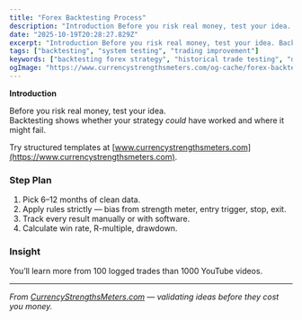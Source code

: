 ```yaml
---
title: "Forex Backtesting Process"
description: "Introduction Before you risk real money, test your idea..."
date: "2025-10-19T20:28:27.829Z"
excerpt: "Introduction Before you risk real money, test your idea. Backtesting shows whether your strategy *could* have worked and where it might fail. Try structured templates at [www.currencystrengthsmeters.com](https://www.currencystrengthsmeters.com). Step Plan 1. Pick 6–12 months of clean data. 2. Apply rules strictly — bias from strength meter, entry trigger, stop, exit. 3...."
tags: ["backtesting", "system testing", "trading improvement"]
keywords: ["backtesting forex strategy", "historical trade testing", "data driven trading", "strategy optimization", "strength meter backtest"]
ogImage: "https://www.currencystrengthsmeters.com/og-cache/forex-backtesting-process.jpg"
---
```

**Introduction**

Before you risk real money, test your idea.  
Backtesting shows whether your strategy *could* have worked and where it might fail.

Try structured templates at [www.currencystrengthsmeters.com](https://www.currencystrengthsmeters.com).

### Step Plan

1. Pick 6–12 months of clean data.  
2. Apply rules strictly — bias from strength meter, entry trigger, stop, exit.  
3. Track every result manually or with software.  
4. Calculate win rate, R-multiple, drawdown.

### Insight

You’ll learn more from 100 logged trades than 1000 YouTube videos.

---

*From [CurrencyStrengthsMeters.com](https://www.currencystrengthsmeters.com) — validating ideas before they cost you money.*
